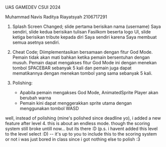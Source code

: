 UAS GAMEDEV CSUI 2024

Muhammad Navis Raditya Riayatsyah
2106717291

1. Splash Screen Changed; slide pertama berisikan nama (username) Saya sendiri, slide kedua berisikan tulisan Fasilkom beserta logo UI, slide ketiga berisikan tribute kepada diri Saya sendiri karena Saya membuat semua asetnya sendiri.

2. Cheat Code; Diimplementasikan bersamaan dengan fitur God Mode. Pemain tidak akan mati bahkan ketika pemain bersentuhan dengan musuh. Pemain dapat mengakses fitur God Mode ini dengan menekan tombol SPACEBAR sebanyak 5 kali dan pemain juga dapat mematikannya dengan menekan tombol yang sama sebanyak 5 kali.

3. Polishing:
   - Apabila pemain mengakses God Mode, AnimatedSprite Player akan berubah warna
   - Pemain kini dapat menggerakkan sprite utama dengan menggunakan tombol WASD

well, instead of polishing (mine's polished since deadline yo), i added a new feature after level 4. this is about an endless mode. though the scoring system still broke untill now... but its there :D
(p.s. i havent added this level to the level select :D) -- it's up to you to include this to the scoring system or not i was just bored in class since i got nothing else to polish :3
